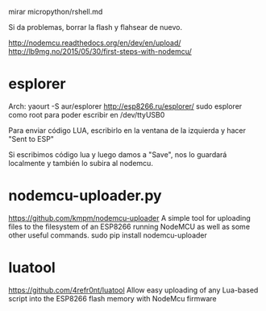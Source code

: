 mirar micropython/rshell.md

Si da problemas, borrar la flash y flahsear de nuevo.


http://nodemcu.readthedocs.org/en/dev/en/upload/
http://lb9mg.no/2015/05/30/first-steps-with-nodemcu/

# esplorer
Arch:
yaourt -S aur/esplorer
http://esp8266.ru/esplorer/
sudo esplorer
  como root para poder escribir en /dev/ttyUSB0

Para enviar código LUA, escribirlo en la ventana de la izquierda y hacer "Sent to ESP"

Si escribimos código lua y luego damos a "Save", nos lo guardará localmente y también lo subira al nodemcu.


# nodemcu-uploader.py
https://github.com/kmpm/nodemcu-uploader
A simple tool for uploading files to the filesystem of an ESP8266 running NodeMCU as well as some other useful commands.
sudo pip install nodemcu-uploader


# luatool
https://github.com/4refr0nt/luatool
Allow easy uploading of any Lua-based script into the ESP8266 flash memory with NodeMcu firmware
